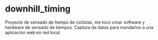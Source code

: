 # downhill_timing
Proyecto de sensado de tiempo de ciclistas, me tocó crear software y hardware de sensado de tiempos. Captura de datos para mandarlos a una aplicación web en red local.

